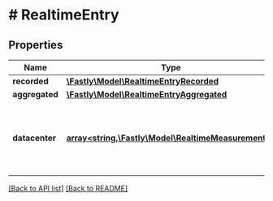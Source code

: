 # # RealtimeEntry

## Properties

Name | Type | Description | Notes
------------ | ------------- | ------------- | -------------
**recorded** | [**\Fastly\Model\RealtimeEntryRecorded**](RealtimeEntryRecorded.md) |  | [optional] 
**aggregated** | [**\Fastly\Model\RealtimeEntryAggregated**](RealtimeEntryAggregated.md) |  | [optional] 
**datacenter** | [**array&lt;string,\Fastly\Model\RealtimeMeasurements&gt;**](RealtimeMeasurements.md) | Groups [measurements](#measurements-data-model) by POP. See the [POPs API](/reference/api/utils/pops/) for details of POP identifiers. | [optional] 


[[Back to API list]](../../README.md#endpoints) [[Back to README]](../../README.md)
